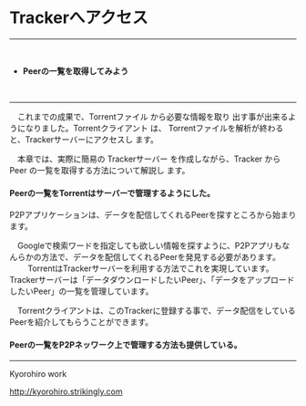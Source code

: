 # Trackerへアクセス
<hr>
<br>

* **Peerの一覧を取得してみよう**

<br>

<hr>

　これまでの成果で、Torrentファイル から必要な情報を取り
出す事が出来るようになりました。Torrentクライアント は、
Torrentファイルを解析が終わると、Trackerサーバーにアクセスし
ます。

　本章では、実際に簡易の Trackerサーバー を作成しながら、Tracker から Peer の一覧を取得する方法について解説し
ます。


#### Peerの一覧をTorrentはサーバーで管理するようにした。
 P2Pアプリケーションは、データを配信してくれるPeerを探すところから始まります。
 
　Googleで検索ワードを指定しても欲しい情報を探すように、P2Pアプリもなんらかの方法で、データを配信してくれるPeerを発見する必要があります。
　
　TorrentはTrackerサーバーを利用する方法でこれを実現しています。Trackerサーバーは「データダウンロードしたいPeer」、「データをアップロードしたいPeer」の一覧を管理しています。

　Torrentクライアントは、このTrackerに登録する事で、データ配信をしているPeerを紹介してもらうことができます。


#### Peerの一覧をP2Pネッワーク上で管理する方法も提供している。




-------
Kyorohiro work

http://kyorohiro.strikingly.com

